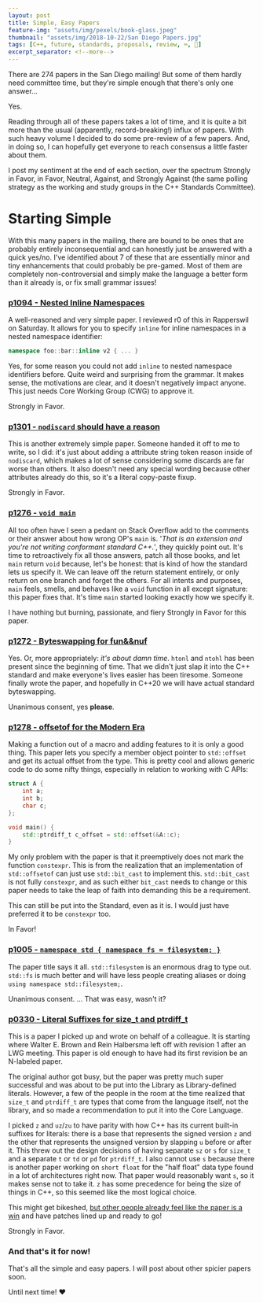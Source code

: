 ```yaml
---
layout: post
title: Simple, Easy Papers
feature-img: "assets/img/pexels/book-glass.jpeg"
thumbnail: "assets/img/2018-10-22/San Diego Papers.jpg"
tags: [C++, future, standards, proposals, review, ⌨️, 📜]
excerpt_separator: <!--more-->
---
```



There are 274 papers in the San Diego mailing! But some of them hardly need committee time, but they're simple enough that there's only one answer... <!--more-->

Yes.

Reading through all of these papers takes a lot of time, and it is quite a bit more than the usual (apparently, record-breaking!) influx of papers. With such heavy volume I decided to do some pre-review of a few papers. And, in doing so, I can hopefully get everyone to reach consensus a little faster about them.

I post my sentiment at the end of each section, over the spectrum Strongly in Favor, in Favor, Neutral, Against, and Strongly Against (the same polling strategy as the working and study groups in the C++ Standards Committee).

# Starting Simple

With this many papers in the mailing, there are bound to be ones that are probably entirely inconsequential and can honestly just be answered with a quick yes/no. I've identified about 7 of these that are essentially minor and tiny enhancements that could probably be pre-gamed. Most of them are completely non-controversial and simply make the language a better form than it already is, or fix small grammar issues!

### [p1094 - Nested Inline Namespaces](https://wg21.link/p1094)

A well-reasoned and very simple paper. I reviewed r0 of this in Rapperswil on Saturday. It allows for you to specify `inline` for inline namespaces in a nested namespace identifier:

```c++
namespace foo::bar::inline v2 { ... }
```

Yes, for some reason you could not add `inline` to nested namespace identifiers before. Quite weird and surprising from the grammar. It makes sense, the motivations are clear, and it doesn't negatively impact anyone. This just needs Core Working Group (CWG) to approve it.

Strongly in Favor.

### [p1301 - `nodiscard` should have a reason](https://wg21.link/p1301)

This is another extremely simple paper. Someone handed it off to me to write, so I did: it's just about adding a attribute string token reason inside of `nodiscard`, which makes a lot of sense considering some discards are far worse than others. It also doesn't need any special wording because other attributes already do this, so it's a literal copy-paste fixup.

Strongly in Favor.


### [p1276 - `void main`](https://wg21.link/p1276)

All too often have I seen a pedant on Stack Overflow add to the comments or their answer about how wrong OP's `main` is. '_That is an extension and you're not writing conformant standard C++._', they quickly point out. It's time to retroactively fix all those answers, patch all those books, and let `main` return `void` because, let's be honest: that is kind of how the standard lets us specify it. We can leave off the return statement entirely, or only return on one branch and forget the others. For all intents and purposes, `main` feels, smells, and behaves like a `void` function in all except signature: this paper fixes that. It's time `main` started looking exactly how we specify it.

I have nothing but burning, passionate, and fiery Strongly in Favor for this paper.


### [p1272 - Byteswapping for fun&&nuf](https://wg21.link/p1272)

Yes. Or, more appropriately: _it's about damn time_. `htonl` and `ntohl` has been present since the beginning of time. That we didn't just slap it into the C++ standard and make everyone's lives easier has been tiresome. Someone finally wrote the paper, and hopefully in C++20 we will have actual standard byteswapping.

Unanimous consent, yes **please**.

### [p1278 - offsetof for the Modern Era](https://wg21.link/p1278)

Making a function out of a macro and adding features to it is only a good thing. This paper lets you specify a member object pointer to `std::offset` and get its actual offset from the type. This is pretty cool and allows generic code to do some nifty things, especially in relation to working with C APIs:

```c++
struct A {
	int a;
	int b;
	char c;
};

void main() {
	std::ptrdiff_t c_offset = std::offset(&A::c);
}
```


My only problem with the paper is that it preemptively does not mark the function `constexpr`. This is from the realization that an implementation of `std::offsetof` can just use `std::bit_cast` to implement this. `std::bit_cast` is not fully `constexpr`, and as such either `bit_cast` needs to change or this paper needs to take the leap of faith into demanding this be a requirement.

This can still be put into the Standard, even as it is. I would just have preferred it to be `constexpr` too.

In Favor!


### [p1005 - `namespace std { namespace fs = filesystem; }`](https://wg21.link/p1005)

The paper title says it all. `std::filesystem` is an enormous drag to type out. `std::fs` is much better and will have less people creating aliases or doing `using namespace std::filesystem;`.

Unanimous consent. ... That was easy, wasn't it?


### [p0330 - Literal Suffixes for size_t and ptrdiff_t](https://wg21.link/p0330)

This is a paper I picked up and wrote on behalf of a colleague. It is starting where Walter E. Brown and Rein Halbersma left off with revision 1 after an LWG meeting. This paper is old enough to have had its first revision be an N-labeled paper.

The original author got busy, but the paper was pretty much super successful and was about to be put into the Library as Library-defined literals. However, a few of the people in the room at the time realized that `size_t` and `ptrdiff_t` are types that come from the language itself, not the library, and so made a recommendation to put it into the Core Language.

I picked `z` and `uz`/`zu` to have parity with how C++ has its current built-in suffixes for literals: there is a base that represents the signed version `z` and the other that represents the unsigned version by slapping `u` before or after it. This threw out the design decisions of having separate `sz` or `s` for `size_t` and a separate `t` or `td` or `pd` for `ptrdiff_t`. I also cannot use `s` because there is another paper working on `short float` for the "half float" data type found in a lot of architectures right now. That paper would reasonably want `s`, so it makes sense not to take it. `z` has some precedence for being the size of things in C++, so this seemed like the most logical choice.

This might get bikeshed, [but other people already feel like the paper is a win](http://gcc.1065356.n8.nabble.com/C-PATCH-Implement-C-2a-P0330R2-Literal-Suffixes-for-ptrdiff-t-and-size-t-td1523832.html) and have patches lined up and ready to go!

Strongly in Favor.

### And that's it for now!

That's all the simple and easy papers. I will post about other spicier papers soon.

Until next time! ♥
